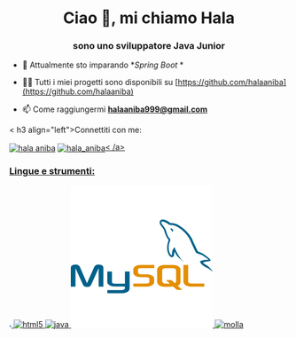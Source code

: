 <h1 align="center">Ciao 👋, mi chiamo Hala</h1>
<h3 align="center">sono uno sviluppatore Java Junior</h3>

- 🌱 Attualmente sto imparando **Spring Boot* *

- 👨‍💻 Tutti i miei progetti sono disponibili su [https://github.com/halaaniba](https://github.com/halaaniba)

- 📫 Come raggiungermi **halaaniba999@gmail.com**

< h3 align="left">Connettiti con me:</h3>
<p align="left">
<a href="https://linkedin.com/in/hala aniba" target="blank"><img align ="center" src="https://raw.githubusercontent.com/rahuldkjain/github-profile-readme-generator/master/src/images/icons/Social/linked-in-alt.svg" alt="hala aniba " altezza="10" larghezza="10" /></a>
<a href="https://instagram.com/hala_aniba" target="blank"><img align="center" src="https: //raw.githubusercontent.com/rahuldkjain/github-profile-readme-generator/master/src/images/icons/Social/instagram.svg" alt="hala_aniba" Height="3" width="4" />< /a>
</p>

<h3 align="left">Lingue e strumenti:</h3>
<p align="left"> <a href="https://www.w3schools.com/css/" target ="_blank" rel="noreferrer"> <img src="https://raw.githubusercontent.com/devicons/devicon/master/icons/css3/css3-original-wordmark.svg" alt="css3" width= "4" Height="4"/> </a> <a href="https://www.w3.org/html/" target="_blank" rel="noreferrer"> <img src="https: //raw.githubusercontent.com/devicons/devicon/master/icons/html5/html5-original-wordmark.svg" alt="html5" larghezza="4" altezza="4"/> </a> <a href ="https://www.java.com" target="_blank" rel="noreferrer"> <img src="https://raw.githubusercontent.com/devicons/devicon/master/icons/java/java- originali.svg" alt="java" larghezza="4" altezza="4"/> </a> <a href="https://www.mysql.com/" target="_blank" rel="noreferrer "> <img src="https://raw.githubusercontent.com/devicons/devicon/master/icons/mysql/mysql-original-wordmark.svg" alt="mysql" larghezza="4" altezza="4" /> </a> <a href="https://spring.io/" target="_blank" rel="noreferrer"> <img src="https://www.vettorelogo.zone/logos/springio/ icona-springio.svg" alt="molla" larghezza="4" altezza="4"/> </a> </p>
